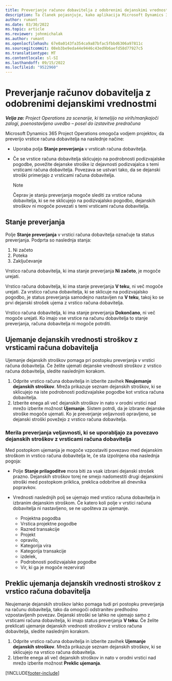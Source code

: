 ```yaml
---
title: Preverjanje računov dobavitelja z odobrenimi dejanskimi vrednostmi
description: Ta članek pojasnjuje, kako aplikacija Microsoft Dynamics 365 Project Operations omogoča vodjem projektov, da preverijo račune dobaviteljev z dejanskimi vrednostmi, ki so bile potrjene, ko so izvajalci opravljali delo, in zabeleženim časom ter stroški in materiali, ki so jih porabili člani projektne ekipe.
author: rumant
ms.date: 03/30/2022
ms.topic: article
ms.reviewer: johnmichalak
ms.author: rumant
ms.openlocfilehash: 67e0a0143fa354ca9a87bfac5fbbd6306a97811c
ms.sourcegitcommit: 08eb3be9eda44e9446c43ed9b6aefd58d77927c5
ms.translationtype: MT
ms.contentlocale: sl-SI
ms.lasthandoff: 09/15/2022
ms.locfileid: "9522960"
---
```

# <a name="verification-of-vendor-invoices-with-approved-actuals"></a>Preverjanje računov dobavitelja z odobrenimi dejanskimi vrednostmi

_**Velja za:** Project Operations za scenarije, ki temeljijo na virih/manjkajoči zalogi, poenostavljeno uvedbo – posel do izstavitve predračuna_

Microsoft Dynamics 365 Project Operations omogoča vodjem projektov, da preverijo vrstice računa dobavitelja na naslednje načine:

- Uporaba polja **Stanje preverjanja** v vrsticah računa dobavitelja.
- Če se vrstice računa dobavitelja sklicujejo na podrobnosti podizvajalske pogodbe, povežite dejanske stroške iz dejavnosti podizvajalca s temi vrsticami računa dobavitelja. Povezava se ustvari tako, da se dejanski stroški primerjajo z vrsticami računa dobavitelja.

    > [!NOTE]
    > Čeprav je stanju preverjanja mogoče slediti za vrstice računa dobavitelja, ki se ne sklicujejo na podizvajalsko pogodbo, dejanskih stroškov ni mogoče povezati s temi vrsticami računa dobavitelja.

## <a name="verification-status"></a>Stanje preverjanja

Polje **Stanje preverjanja** v vrstici računa dobavitelja označuje ta status preverjanja. Podprta so naslednja stanja:

1. Ni začeto
2. Poteka
3. Zaključevanje

Vrstico računa dobavitelja, ki ima stanje preverjanja **Ni začeto**, je mogoče urejati.

Vrstico računa dobavitelja, ki ima stanje preverjanja **V teku**, ni več mogoče urejati. Za vrstico računa dobavitelja, ki se sklicuje na podizvajalsko pogodbo, je status preverjanja samodejno nastavljen na **V teku**, takoj ko se prvi dejanski strošek ujema z vrstico računa dobavitelja.

Vrstico računa dobavitelja, ki ima stanje preverjanja **Dokončano**, ni več mogoče urejati. Ko imajo vse vrstice na računu dobavitelja to stanje preverjanja, računa dobavitelja ni mogoče potrditi.

## <a name="match-cost-actuals-to-vendor-invoice-lines"></a>Ujemanje dejanskih vrednosti stroškov z vrsticami računa dobavitelja

Ujemanje dejanskih stroškov pomaga pri postopku preverjanja v vrstici računa dobavitelja. Če želite ujemati dejanske vrednosti stroškov z vrstico računa dobavitelja, sledite naslednjim korakom.

1. Odprite vrstico računa dobavitelja in izberite zavihek **Neujemanje dejanskih stroškov**. Mreža prikazuje seznam dejanskih stroškov, ki se sklicujejo na iste podrobnosti podizvajalske pogodbe kot vrstica računa dobavitelja.
2. Izberite enega ali več dejanskih stroškov in nato v orodni vrstici nad mrežo izberite možnost **Ujemanje**. Sistem potrdi, da je izbrane dejanske stroške mogoče ujemati. Ko je preverjanje veljavnosti opravljeno, se dejanski stroški povežejo z vrstico računa dobavitelja.

### <a name="validation-criteria-that-are-used-to-link-cost-actuals-to-vendor-invoice-lines"></a>Merila preverjanja veljavnosti, ki se uporabljajo za povezavo dejanskih stroškov z vrsticami računa dobavitelja

Med postopkom ujemanja je mogoče vzpostaviti povezavo med dejanskim stroškom in vrstico računa dobavitelja le, če sta izpolnjena oba naslednja pogoja:

- Polje **Stanje prilagoditve** mora biti za vsak izbrani dejanski strošek prazno. Dejanskih stroškov torej ne smejo nadomestiti drugi dejanskimi stroški med postopkom priklica, preklica odobritve ali dnevnika popravkov.
- Vrednosti naslednjih polj se ujemajo med vrstico računa dobavitelja in izbranim dejanskim stroškom. Če katero koli polje v vrstici računa dobavitelja ni nastavljeno, se ne upošteva za ujemanje.

    - Projektna pogodba
    - Vrstica projektne pogodbe
    - Razred transakcije
    - Projekt
    - opravilo,
    - Kategorija vira
    - Kategorija transakcije
    - izdelek,
    - Podrobnosti podizvajalske pogodbe
    - Vir, ki ga je mogoče rezervirati

## <a name="unmatch-cost-actuals-from-a-vendor-invoice-line"></a>Preklic ujemanja dejanskih vrednosti stroškov z vrstico računa dobavitelja

Neujemanje dejanskih stroškov lahko pomaga tudi pri postopku preverjanja na računu dobavitelja, tako da omogoči odstranitev predhodno vzpostavljenih povezav. Dejanski stroški se lahko ne ujemajo samo z vrsticami računa dobavitelja, ki imajo status preverjanja **V teku**. Če želite preklicati ujemanje dejanskih vrednosti stroškov z vrstico računa dobavitelja, sledite naslednjim korakom.

1. Odprite vrstico računa dobavitelja in izberite zavihek **Ujemanje dejanskih stroškov**. Mreža prikazuje seznam dejanskih stroškov, ki se sklicujejo na vrstico računa dobavitelja.
2. Izberite enega ali več dejanskih stroškov in nato v orodni vrstici nad mrežo izberite možnost **Preklic ujemanja**.

[!INCLUDE[footer-include](../../includes/footer-banner.md)]
